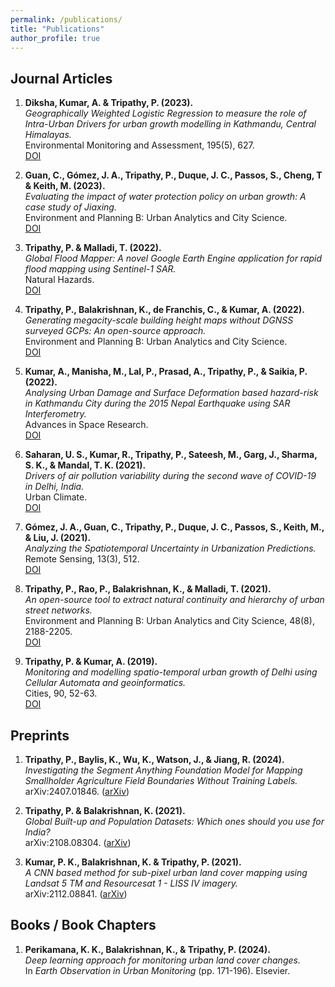 ```yaml
---
permalink: /publications/
title: "Publications"
author_profile: true
---
```



Journal Articles
------
1. **Diksha, Kumar, A. & Tripathy, P. (2023).**  
   *Geographically Weighted Logistic Regression to measure the role of Intra-Urban Drivers for urban growth modelling in Kathmandu, Central Himalayas.*  
   Environmental Monitoring and Assessment, 195(5), 627.  
   [DOI](https://doi.org/10.1007/s10661-023-11164-2)

2. **Guan, C., Gómez, J. A., Tripathy, P., Duque, J. C., Passos, S., Cheng, T & Keith, M. (2023).**  
   *Evaluating the impact of water protection policy on urban growth: A case study of Jiaxing.*  
   Environment and Planning B: Urban Analytics and City Science.  
   [DOI](https://doi.org/10.1177/23998083231163182)

3. **Tripathy, P. & Malladi, T. (2022).**  
   *Global Flood Mapper: A novel Google Earth Engine application for rapid flood mapping using Sentinel-1 SAR.*  
   Natural Hazards.  
   [DOI](https://doi.org/10.1007/s11069-022-05428-2)

4. **Tripathy, P., Balakrishnan, K., de Franchis, C., & Kumar, A. (2022).**  
   *Generating megacity-scale building height maps without DGNSS surveyed GCPs: An open-source approach.*  
   Environment and Planning B: Urban Analytics and City Science.  
   [DOI](https://doi.org/10.1177/23998083221084990)

5. **Kumar, A., Manisha, M., Lal, P., Prasad, A., Tripathy, P., & Saikia, P. (2022).**  
   *Analysing Urban Damage and Surface Deformation based hazard-risk in Kathmandu City during the 2015 Nepal Earthquake using SAR Interferometry.*  
   Advances in Space Research.  
   [DOI](https://doi.org/10.1016/j.asr.2022.02.003)

6. **Saharan, U. S., Kumar, R., Tripathy, P., Sateesh, M., Garg, J., Sharma, S. K., & Mandal, T. K. (2021).**  
   *Drivers of air pollution variability during the second wave of COVID-19 in Delhi, India.*  
   Urban Climate.  
   [DOI](https://doi.org/10.1016/j.uclim.2021.101059)

7. **Gómez, J. A., Guan, C., Tripathy, P., Duque, J. C., Passos, S., Keith, M., & Liu, J. (2021).**  
   *Analyzing the Spatiotemporal Uncertainty in Urbanization Predictions.*  
   Remote Sensing, 13(3), 512.  
   [DOI](https://doi.org/10.3390/rs13030512)

8. **Tripathy, P., Rao, P., Balakrishnan, K., & Malladi, T. (2021).**  
   *An open-source tool to extract natural continuity and hierarchy of urban street networks.*  
   Environment and Planning B: Urban Analytics and City Science, 48(8), 2188-2205.  
   [DOI](http://dx.doi.org/10.1177/2399808320967680)

9. **Tripathy, P. & Kumar, A. (2019).**  
   *Monitoring and modelling spatio-temporal urban growth of Delhi using Cellular Automata and geoinformatics.*  
   Cities, 90, 52-63.  
   [DOI](https://doi.org/10.1016/j.cities.2019.01.021)

Preprints
------
1. **Tripathy, P., Baylis, K., Wu, K., Watson, J., & Jiang, R. (2024).**  
   *Investigating the Segment Anything Foundation Model for Mapping Smallholder Agriculture Field Boundaries Without Training Labels.*  
   arXiv:2407.01846. ([arXiv](https://arxiv.org/abs/2407.01846))

2. **Tripathy, P. & Balakrishnan, K. (2021).**  
   *Global Built-up and Population Datasets: Which ones should you use for India?*  
   arXiv:2108.08304. ([arXiv](https://arxiv.org/abs/2108.08304))

3. **Kumar, P. K., Balakrishnan, K. & Tripathy, P. (2021).**  
   *A CNN based method for sub-pixel urban land cover mapping using Landsat 5 TM and Resourcesat 1 - LISS IV imagery.*  
   arXiv:2112.08841. ([arXiv](https://arxiv.org/abs/2112.08841))

Books / Book Chapters
------
1. **Perikamana, K. K., Balakrishnan, K., & Tripathy, P. (2024).**  
   *Deep learning approach for monitoring urban land cover changes.*  
   In *Earth Observation in Urban Monitoring* (pp. 171-196). Elsevier.

